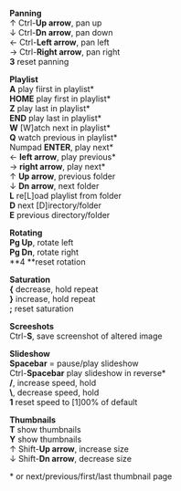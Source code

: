 **Panning**<br />
&uarr; Ctrl-**Up arrow**, pan up<br />
&darr; Ctrl-**Dn arrow**, pan down<br />
&larr; Ctrl-**Left arrow**, pan left<br />
&rarr; Ctrl-**Right arrow**, pan right<br />
**3** reset panning<br />

**Playlist**<br />
**A** play fiirst in playlist\*<br />
**HOME** play first in playlist\*<br />
**Z** play last in playlist\*<br />
**END** play last in playlist\*<br />
**W** [W]atch next in playlist\*<br />
**Q** watch previous in playlist\*<br />
Numpad **ENTER**, play next\*<br />
&larr; **left arrow**, play previous\*<br />
&rarr; **right arrow**, play next\*<br />
&uarr; **Up arrow**, previous folder<br />
&darr; **Dn arrow**, next folder<br />
**L** re[L]oad playlist from folder<br />
**D** next [D]irectory/folder<br />
**E** previous directory/folder<br />

**Rotating**<br />
**Pg Up**, rotate left<br />
**Pg Dn**, rotate right<br />
**4 **reset rotation<br />

**Saturation**<br />
**{** decrease, hold repeat<br />
**}** increase, hold repeat<br />
**;** reset saturation<br />

**Screeshots**<br />
Ctrl-**S**, save screenshot of altered image<br />

**Slideshow**<br />
**Spacebar** = pause/play slideshow<br />
Ctrl-**Spacebar** play slideshow in reverse\*<br />
**/**, increase speed, hold<br />
**\\**, decrease speed, hold<br />
**1** reset speed to [1]00% of default<br />

**Thumbnails**<br />
**T** show thumbnails<br />
**Y** show thumbnails<br />
&uarr; Shift-**Up arrow**, increase size<br />
&darr; Shift-**Dn arrow**, decrease size<br />

\* or next/previous/first/last thumbnail page<br />

